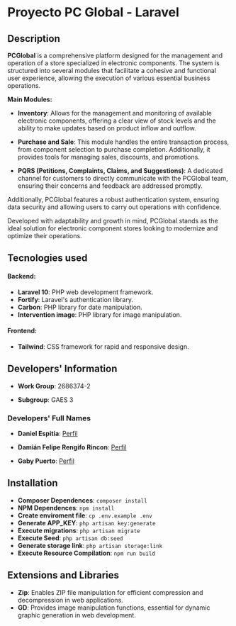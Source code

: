 # Proyecto PC Global - Laravel

## Description

**PCGlobal** is a comprehensive platform designed for the management and operation of a store specialized in electronic components. The system is structured into several modules that facilitate a cohesive and functional user experience, allowing the execution of various essential business operations.

**Main Modules:**

- **Inventory**: Allows for the management and monitoring of available electronic components, offering a clear view of stock levels and the ability to make updates based on product inflow and outflow.

- **Purchase and Sale**: This module handles the entire transaction process, from component selection to purchase completion. Additionally, it provides tools for managing sales, discounts, and promotions.

- **PQRS (Petitions, Complaints, Claims, and Suggestions)**: A dedicated channel for customers to directly communicate with the PCGlobal team, ensuring their concerns and feedback are addressed promptly.

Additionally, PCGlobal features a robust authentication system, ensuring data security and allowing users to carry out operations with confidence.

Developed with adaptability and growth in mind, PCGlobal stands as the ideal solution for electronic component stores looking to modernize and optimize their operations.

## Tecnologies used

#### Backend:
- **Laravel 10**: PHP web development framework.
- **Fortify**: Laravel's authentication library.
- **Carbon**: PHP library for date manipulation.
- **Intervention image**: PHP library for image manipulation.

#### Frontend:
- **Tailwind**: CSS framework for rapid and responsive design.

## Developers' Information

* **Work Group**: 2686374-2

* **Subgroup**: GAES 3

### Developers' Full Names

* **Daniel Espitia**: [Perfil](https://github.com/DanielEspitia1507)

* **Damián Felipe Rengifo Rincon**: [Perfil](https://github.com/DamianRengifo)

* **Gaby Puerto**: [Perfil](https://github.com/gabypuertor964)


## Installation

* **Composer Dependences**: `composer install`
* **NPM Dependences**: `npm install`
* **Create enviroment file**: `cp .env.example .env`
* **Generate APP_KEY**: `php artisan key:generate`
* **Execute migrations**: `php artisan migrate`
* **Execute Seed**: `php artisan db:seed`
* **Generate storage link**: `php artisan storage:link`
* **Execute Resource Compilation**: `npm run build`

## Extensions and Libraries

* **Zip**: Enables ZIP file manipulation for efficient compression and decompression in web applications.
* **GD**: Provides image manipulation functions, essential for dynamic graphic generation in web development.